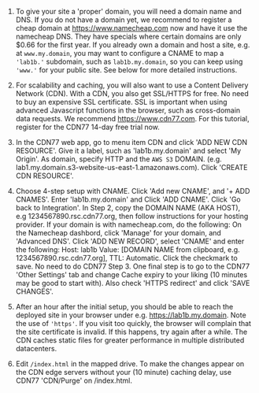 1. To give your site a 'proper' domain, you will need a domain name and DNS. If you do not have a domain yet, we recommend to register a cheap domain at <a href='https://www.namecheap.com/' target='_blank'>https://www.namecheap.com</a> now and have it use the namecheap DNS. They have specials where certain domains are only $0.66 for the first year.
If you already own a domain and host a site, e.g. at `www.my.domain`, you may want to configure a CNAME to map a `'lab1b.'` subdomain, such as `lab1b.my.domain`, so you can keep using `'www.'` for your public site. See below for more detailed instructions. 

2. For scalability and caching, you will also want to use a Content Delivery Network (CDN). With a CDN, you also get SSL/HTTPS for free. No need to buy an expensive SSL certificate. SSL is important when using advanced Javascript functions in the browser, such as cross-domain data requests. We recommend <a href='https://www.cdn77.com' target='_blank'>https://www.cdn77.com</a>. For this tutorial, register for the CDN77 14-day free trial now.

3. In the CDN77 web app, go to menu item CDN and click 'ADD NEW CDN RESOURCE'. Give it a label, such as 'lab1b.my.domain' and select 'My Origin'. As domain, specify HTTP and the `AWS S3` DOMAIN. (e.g. lab1.my.domain.s3-website-us-east-1.amazonaws.com). 
Click 'CREATE CDN RESOURCE'.

4. Choose 4-step setup with CNAME. Click 'Add new CNAME', and '+ ADD CNAMES'. Enter 'lab1b.my.domain' and Click 'ADD CNAME'. Click 'Go back to Integration'. In Step 2, copy the DOMAIN NAME (AKA HOST), e.g 1234567890.rsc.cdn77.org, then follow instructions for your hosting provider. If your domain is with namecheap.com, do the following:
On the Namecheap dashbord, click 'Manage' for your domain, and 'Advanced DNS'. Click 'ADD NEW RECORD', select 'CNAME' and enter the following: Host: lab1b Value: [DOMAIN NAME from clipboard, e.g. 1234567890.rsc.cdn77.org], TTL: Automatic. Click the checkmark to save. No need to do CDN77 Step 3. One final step is to go to the CDN77 'Other Settings' tab and change Cache expiry to your liking (10 minutes may be good to start with). Also check 'HTTPS redirect' and click 'SAVE CHANGES'. 

5. After an hour after the initial setup, you should be able to reach the deployed site in your browser under e.g. <a href='https://lab1b.my.domain' target='_blank'>https://lab1b.my.domain</a>. Note the use of `'https'`. If you visit too quickly, the browser will complain that the site certificate is invalid. If this happens, try again after a while. The CDN caches static files for greater performance in multiple distributed datacenters.

11. Edit `/index.html` in the mapped drive. To make the changes appear on the CDN edge servers without your (10 minute) caching delay, use CDN77 'CDN/Purge' on /index.html.
